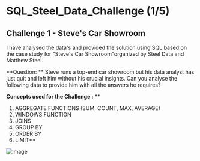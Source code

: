 # SQL_Steel_Data_Challenge (1/5)

## Challenge 1 - Steve's Car Showroom

I have analysed the data's and provided the solution using SQL based on the case study for "Steve's Car Showroom"organized by Steel Data and Matthew Steel.

**Question: **
Steve runs a top-end car showroom but his data analyst has just quit and left him without his crucial insights.
Can you analyse the following data to provide him with all the answers he requires?

**Concepts used for the Challenge :**
**
1. AGGREGATE FUNCTIONS (SUM, COUNT, MAX, AVERAGE)
2. WINDOWS FUNCTION
3. JOINS
4. GROUP BY
5. ORDER BY
6. LIMIT**



![image](https://github.com/aiman-syeda/SQL_Steel_Data_Challenge/assets/137302844/529289ed-8946-43b5-8370-2e6bf7fcd94f)
